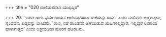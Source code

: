 +++
title = "020 ರಾಣಿವಾಸವಲಾ ಯುಧಿಷ್ಠಿರ"

+++
20. 'ಇವಳು ರಾಣಿ. ಧರ್ಮರಾಯನ ಆಣೆಯಾಗಿಯೂ ಈಕೆಯನ್ನು ಬಿಡು'. ಎಂದು ಮುನಿಗಳು ಅಡ್ಡಗಟ್ಟಲು, ಸೈಂಧವನು ಖಡ್ಗವನ್ನು ಬೀಸಿದನು. 'ರಾಣಿ, ನಡೆ ಪಾಂಡವರ ಆಣೆಯಿಡುವ ಋಷಿಗಳಿಲ್ಲಿದ್ದಾರೆ. ಇಲ್ಲಿದ್ದರೆ ಉಪಾಯ ಹಾಳಾಗುತ್ತದೆ' ಎಂದು ಆಶ್ರಮದಿಂದ ಹೊರಗೆ ಹೊರಟನು.